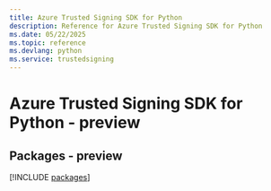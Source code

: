 ```yaml
---
title: Azure Trusted Signing SDK for Python
description: Reference for Azure Trusted Signing SDK for Python
ms.date: 05/22/2025
ms.topic: reference
ms.devlang: python
ms.service: trustedsigning
---
```

# Azure Trusted Signing SDK for Python - preview
## Packages - preview
[!INCLUDE [packages](trusted-signing-index.md)]